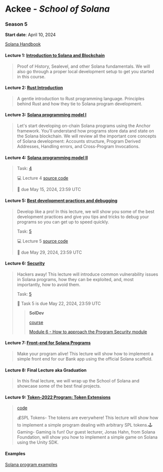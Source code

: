 # Ackee - *School of Solana*

### Season 5
**Start date**: April 10, 2024

[Solana Handbook](./handbook/solana-handbook.pdf)

#### Lecture 1: [Introduction to Solana and Blockchain](https://youtu.be/okqyfP_h_54)
> Proof of History, Sealevel, and other Solana fundamentals. We will also go through a proper local development setup to get you started in this course.

#### Lecture 2: [Rust Introduction](https://youtu.be/PXf9iT2GJYU)
> A gentle introduction to Rust programming language. Principles behind Rust and how they tie to Solana program development.

#### Lecture 3: [Solana programming model I](https://www.youtube.com/watch?v=Plp4y27LNWs)
> Let's start developing on-chain Solana programs using the Anchor framework. You'll understand how programs store data and state on the Solana blockchain. We will review all the important core concepts of Solana development: Accounts structure, Program Derived Addresses, Handling errors, and Cross-Program Invocations.


#### Lecture 4: [Solana programming model II](https://youtu.be/Cai1Orc1NuI)
> Task: [4](https://classroom.github.com/a/iEi2MHNR)
>
> 💻 Lecture 4 [source code](https://github.com/Ackee-Blockchain/wsos-bank)
> 
> 📆 due May 15, 2024, 23:59 UTC

#### Lecture 5: [Best development practices and debugging](https://www.youtube.com/watch?v=rL1fqxUnqOQ)
> Develop like a pro! In this lecture, we will show you some of the best development practices and give you tips and tricks to debug your programs so you can get up to speed quickly.
>
> Task: [5](https://github.com/School-of-Solana/solana-program-aquental)
>
> 💻 Lecture 5 [source code](https://github.com/Ackee-Blockchain/sos-debugging-lecture)
>
> 📆 due May 29, 2024, 23:59 UTC

#### Lecture 6: [Security](https://www.youtube.com/watch?v=Qkf9QwSfHAM)
> Hackers away! This lecture will introduce common vulnerability issues in Solana programs, how they can be exploited, and, most importantly, how to avoid them.
> 
> Task: [5](https://github.com/School-of-Solana/task5-aquental)
>
> 📆 Task 5 is due May 22, 2024, 23:59 UTC
>
> > **SolDev**
> > 
> > [course](https://www.soldev.app/course)
> >
> > [Module 6 - How to approach the Program Security module](https://www.soldev.app/course/security-intro)

#### Lecture 7: [Front-end for Solana Programs](https://www.youtube.com/watch?v=EOyTLYxEtZQ)
> Make your program alive! This lecture will show how to implement a simple front end for our Bank app using the official Solana scaffold.

#### Lecture 8: Final Lecture aka Graduation
> In this final lecture, we will wrap up the School of Solana and showcase some of the best final projects.

#### Lecture 9: [Token-2022 Program: Token Extensions](https://youtu.be/Wg86rRA06Hw)
> [code](https://github.com/Ackee-Blockchain/sos-bonus-lecture-escrow)
> 
> 💰SPL Tokens- The tokens are everywhere! This lecture will show how to implement a simple program dealing with arbitrary SPL tokens.🕹️Gaming- Gaming is fun! Our guest lecturer, Jonas Hahn, from Solana Foundation, will show you how to implement a simple game on Solana using the Unity SDK.

#### Examples

[Solana program examples](https://github.com/solana-developers/program-examples)
